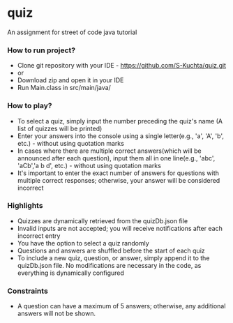 # quiz
An assignment for street of code java tutorial


### How to run project?

  - Clone git repository with your IDE - https://github.com/S-Kuchta/quiz.git
  - or
  - Download zip and open it in your IDE
  - Run Main.class in src/main/java/


### How to play?

  - To select a quiz, simply input the number preceding the quiz's name (A list of quizzes will be printed)
  - Enter your answers into the console using a single letter(e.g., 'a', 'A', 'b', etc.) - without using quotation marks
  - In cases where there are multiple correct answers(which will be announced after each question), input them all in one line(e.g., 'abc', 'aCb','a b d', etc.) - without using quotation marks
  - It's important to enter the exact number of answers for questions with multiple correct responses; otherwise, your answer will be considered incorrect


### Highlights

  - Quizzes are dynamically retrieved from the quizDb.json file
  - Invalid inputs are not accepted; you will receive notifications after each incorrect entry
  - You have the option to select a quiz randomly
  - Questions and answers are shuffled before the start of each quiz
  - To include a new quiz, question, or answer, simply append it to the quizDb.json file. No modifications are necessary in the code, as everything is dynamically configured

### Constraints

  - A question can have a maximum of 5 answers; otherwise, any additional answers will not be shown.
